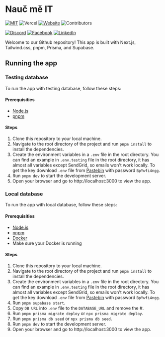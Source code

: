 # Nauč mě IT

[![MIT](https://img.shields.io/github/license/pegak/nauc-me-it)](https://github.com/pegak/nauc-me-it/blob/master/LICENSE)
![Vercel](https://vercelbadge.vercel.app/api/pegak/nauc-me-it)
[![Website](https://img.shields.io/website?url=https%3A%2F%2Fnaucme.it)](https://naucme.it)
![Contributors](https://img.shields.io/github/contributors/pegak/nauc-me-it)

[![Discord](https://img.shields.io/discord/996169548845830394?color=7389D8&label&logo=discord&logoColor=ffffff&style=for-the-badge)](https://discord.gg/QbYswwYUPU)
[![Facebook](https://img.shields.io/badge/Facebook-1877F2?style=for-the-badge&logo=facebook&logoColor=white)](https://www.facebook.com/NaucMeIT)
[![LinkedIn](https://img.shields.io/badge/LinkedIn-0077B5?style=for-the-badge&logo=linkedin&logoColor=white)](https://www.linkedin.com/company/nauc-me-it/)

Welcome to our Github repository! This app is built with Next.js, Tailwind.css, pnpm, Prisma, and Supabase.

## Running the app

### Testing database

To run the app with testing database, follow these steps:

#### Prerequisities

-   [Node.js](https://nodejs.org/en/)
-   [pnpm](https://pnpm.io/)

#### Steps

1. Clone this repository to your local machine.
1. Navigate to the root directory of the project and run `pnpm install` to install the dependencies.
1. Create the environment variables in a `.env` file in the root directory. You can find an example in `.env.testing` file in the root directory, it has almost all variables except SendGrid, so emails won't work locally. To get the key download `.env` file from [Pastebin](https://pastebin.com/093He0QT) with password `BpYwfi4ngg`.
1. Run `pnpm dev` to start the development server.
1. Open your browser and go to http://localhost:3000 to view the app.

### Local database

To run the app with local database, follow these steps:

#### Prerequisities

-   [Node.js](https://nodejs.org/en/)
-   [pnpm](https://pnpm.io/)
-   [Docker](https://www.docker.com/)
-   Make sure your Docker is running

#### Steps

1. Clone this repository to your local machine.
1. Navigate to the root directory of the project and run `pnpm install` to install the dependencies.
1. Create the environment variables in a `.env` file in the root directory. You can find an example in `.env.testing` file in the root directory, it has almost all variables except SendGrid, so emails won't work locally. To get the key download `.env` file from [Pastebin](https://pastebin.com/093He0QT) with password `BpYwfi4ngg`.
1. Run `pnpm supabase start`.
1. Copy `DB URL` into `.env` file to the `DATABASE_URL` and remove the #.
1. Run `pnpm prisma migrate deploy` or `npx prisma migrate deploy`.
1. Run `pnpm prisma db seed` or `npx prisma db seed`.
1. Run `pnpm dev` to start the development server.
1. Open your browser and go to http://localhost:3000 to view the app.
